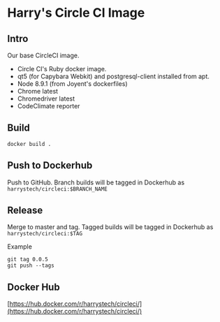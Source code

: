 # Harry's Circle CI Image

## Intro

Our base CircleCI image.

- Circle CI's Ruby docker image.
- qt5 (for Capybara Webkit) and postgresql-client installed from apt.
- Node 8.9.1 (from Joyent's dockerfiles)
- Chrome latest
- Chromedriver latest
- CodeClimate reporter

## Build

    docker build .

## Push to Dockerhub

Push to GitHub. Branch builds will be tagged in Dockerhub as `harrystech/circleci:$BRANCH_NAME`

## Release

Merge to master and tag. Tagged builds will be tagged in Dockerhub as `harrystech/circleci:$TAG`

Example

    git tag 0.0.5
    git push --tags

## Docker Hub

[https://hub.docker.com/r/harrystech/circleci/](https://hub.docker.com/r/harrystech/circleci/)
